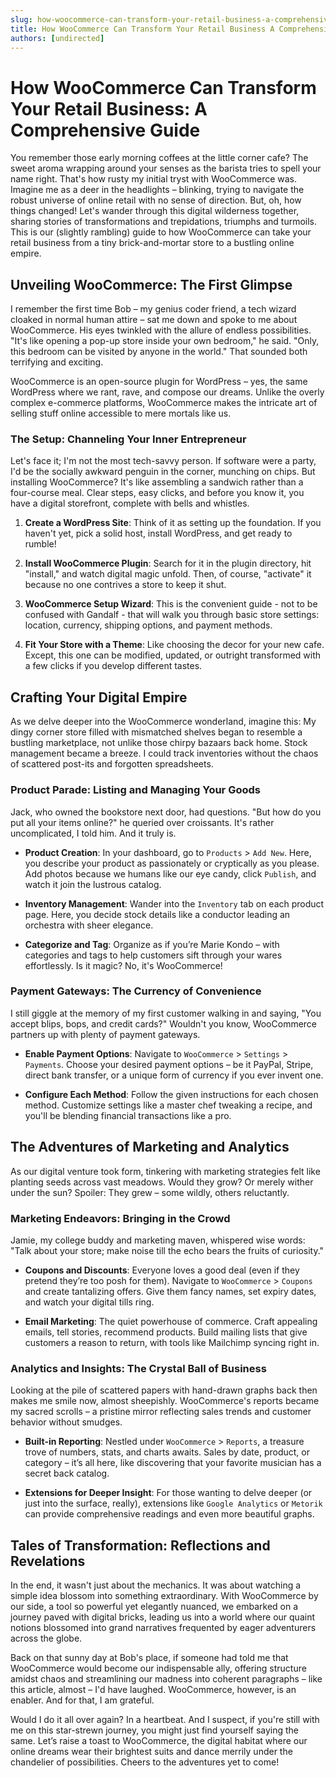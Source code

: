 ```yaml
---
slug: how-woocommerce-can-transform-your-retail-business-a-comprehensive-guide
title: How WooCommerce Can Transform Your Retail Business A Comprehensive Guide
authors: [undirected]
---
```



# How WooCommerce Can Transform Your Retail Business: A Comprehensive Guide

You remember those early morning coffees at the little corner cafe? The sweet aroma wrapping around your senses as the barista tries to spell your name right. That's how rusty my initial tryst with WooCommerce was. Imagine me as a deer in the headlights – blinking, trying to navigate the robust universe of online retail with no sense of direction. But, oh, how things changed! Let's wander through this digital wilderness together, sharing stories of transformations and trepidations, triumphs and turmoils. This is our (slightly rambling) guide to how WooCommerce can take your retail business from a tiny brick-and-mortar store to a bustling online empire.

## Unveiling WooCommerce: The First Glimpse

I remember the first time Bob – my genius coder friend, a tech wizard cloaked in normal human attire – sat me down and spoke to me about WooCommerce. His eyes twinkled with the allure of endless possibilities. "It's like opening a pop-up store inside your own bedroom," he said. "Only, this bedroom can be visited by anyone in the world." That sounded both terrifying and exciting.

WooCommerce is an open-source plugin for WordPress – yes, the same WordPress where we rant, rave, and compose our dreams. Unlike the overly complex e-commerce platforms, WooCommerce makes the intricate art of selling stuff online accessible to mere mortals like us.

### The Setup: Channeling Your Inner Entrepreneur

Let's face it; I'm not the most tech-savvy person. If software were a party, I'd be the socially awkward penguin in the corner, munching on chips. But installing WooCommerce? It's like assembling a sandwich rather than a four-course meal. Clear steps, easy clicks, and before you know it, you have a digital storefront, complete with bells and whistles.

1. **Create a WordPress Site**: Think of it as setting up the foundation. If you haven't yet, pick a solid host, install WordPress, and get ready to rumble!

2. **Install WooCommerce Plugin**: Search for it in the plugin directory, hit "install," and watch digital magic unfold. Then, of course, "activate" it because no one contrives a store to keep it shut.

3. **WooCommerce Setup Wizard**: This is the convenient guide - not to be confused with Gandalf - that will walk you through basic store settings: location, currency, shipping options, and payment methods.

4. **Fit Your Store with a Theme**: Like choosing the decor for your new cafe. Except, this one can be modified, updated, or outright transformed with a few clicks if you develop different tastes.

## Crafting Your Digital Empire

As we delve deeper into the WooCommerce wonderland, imagine this: My dingy corner store filled with mismatched shelves began to resemble a bustling marketplace, not unlike those chirpy bazaars back home. Stock management became a breeze. I could track inventories without the chaos of scattered post-its and forgotten spreadsheets.

### Product Parade: Listing and Managing Your Goods

Jack, who owned the bookstore next door, had questions. "But how do you put all your items online?" he queried over croissants. It's rather uncomplicated, I told him. And it truly is.

- **Product Creation**: In your dashboard, go to `Products` > `Add New`. Here, you describe your product as passionately or cryptically as you please. Add photos because we humans like our eye candy, click `Publish`, and watch it join the lustrous catalog.

- **Inventory Management**: Wander into the `Inventory` tab on each product page. Here, you decide stock details like a conductor leading an orchestra with sheer elegance.

- **Categorize and Tag**: Organize as if you’re Marie Kondo – with categories and tags to help customers sift through your wares effortlessly. Is it magic? No, it's WooCommerce!

### Payment Gateways: The Currency of Convenience

I still giggle at the memory of my first customer walking in and saying, "You accept blips, bops, and credit cards?" Wouldn't you know, WooCommerce partners up with plenty of payment gateways.

- **Enable Payment Options**: Navigate to `WooCommerce` > `Settings` > `Payments`. Choose your desired payment options – be it PayPal, Stripe, direct bank transfer, or a unique form of currency if you ever invent one.

- **Configure Each Method**: Follow the given instructions for each chosen method. Customize settings like a master chef tweaking a recipe, and you'll be blending financial transactions like a pro.

## The Adventures of Marketing and Analytics

As our digital venture took form, tinkering with marketing strategies felt like planting seeds across vast meadows. Would they grow? Or merely wither under the sun? Spoiler: They grew – some wildly, others reluctantly.

### Marketing Endeavors: Bringing in the Crowd

Jamie, my college buddy and marketing maven, whispered wise words: "Talk about your store; make noise till the echo bears the fruits of curiosity."

- **Coupons and Discounts**: Everyone loves a good deal (even if they pretend they’re too posh for them). Navigate to `WooCommerce` > `Coupons` and create tantalizing offers. Give them fancy names, set expiry dates, and watch your digital tills ring.

- **Email Marketing**: The quiet powerhouse of commerce. Craft appealing emails, tell stories, recommend products. Build mailing lists that give customers a reason to return, with tools like Mailchimp syncing right in.

### Analytics and Insights: The Crystal Ball of Business

Looking at the pile of scattered papers with hand-drawn graphs back then makes me smile now, almost sheepishly. WooCommerce's reports became my sacred scrolls – a pristine mirror reflecting sales trends and customer behavior without smudges.

- **Built-in Reporting**: Nestled under `WooCommerce` > `Reports`, a treasure trove of numbers, stats, and charts awaits. Sales by date, product, or category – it’s all here, like discovering that your favorite musician has a secret back catalog.

- **Extensions for Deeper Insight**: For those wanting to delve deeper (or just into the surface, really), extensions like `Google Analytics` or `Metorik` can provide comprehensive readings and even more beautiful graphs.

## Tales of Transformation: Reflections and Revelations

In the end, it wasn't just about the mechanics. It was about watching a simple idea blossom into something extraordinary. With WooCommerce by our side, a tool so powerful yet elegantly nuanced, we embarked on a journey paved with digital bricks, leading us into a world where our quaint notions blossomed into grand narratives frequented by eager adventurers across the globe.

Back on that sunny day at Bob's place, if someone had told me that WooCommerce would become our indispensable ally, offering structure amidst chaos and streamlining our madness into coherent paragraphs – like this article, almost – I'd have laughed. WooCommerce, however, is an enabler. And for that, I am grateful.

Would I do it all over again? In a heartbeat. And I suspect, if you're still with me on this star-strewn journey, you might just find yourself saying the same. Let’s raise a toast to WooCommerce, the digital habitat where our online dreams wear their brightest suits and dance merrily under the chandelier of possibilities. Cheers to the adventures yet to come!